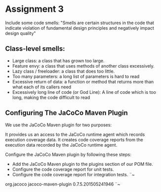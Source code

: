 # Assignment 3

Include some code smells:
"Smells are certain structures in the code that indicate violation of fundamental design principles and negatively impact design quality"

## Class-level smells:

- Large class: a class that has grown too large.
- Feature envy: a class that uses methods of another class excessively.
- Lazy class / freeloader: a class that does too little.
- Too many parameters: a long list of parameters is hard to read
- Excessive return of data: a function or method that returns more than what each of its callers need
- Excessively long line of code (or God Line): A line of code which is too long, making the code difficult to read


## Configuring The JaCoCo Maven Plugin
We use the JaCoCo Maven plugin for two purposes:

It provides us an access to the JaCoCo runtime agent which records execution coverage data.
It creates code coverage reports from the execution data recorded by the JaCoCo runtime agent.

Configure the JaCoCo Maven plugin by following these steps:

- Add the JaCoCo Maven plugin to the plugins section of our POM file.
- Configure the code coverage report for unit tests.
- Configure the code coverage report for integration tests.
¨~
<plugin>
    <groupId>org.jacoco</groupId>
    <artifactId>jacoco-maven-plugin</artifactId>
    <version>0.7.5.201505241946</version>
</plugin>
 ¨~


